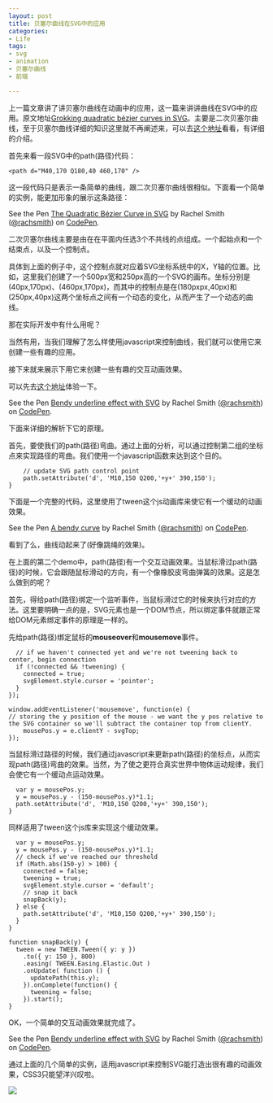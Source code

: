 ```yaml
---
layout: post
title: 贝塞尔曲线在SVG中的应用
categories:
- Life
tags:
- svg
- animation
- 贝塞尔曲线
- 前端

---
```


上一篇文章讲了讲贝塞尔曲线在动画中的应用，这一篇来讲讲曲线在SVG中的应用。原文地址[Grokking quadratic bézier curves in SVG](http://codepen.io/rachsmith/blog/grokking-quadratic-bezier-curves-in-svg)。主要是二次贝塞尔曲线，至于贝塞尔曲线详细的知识这里就不再阐述来，可以去[这个地址](http://www.html-js.com/article/1628)看看，有详细的介绍。

首先来看一段SVG中的path(路径)代码：

`<path d="M40,170 Q180,40 460,170" />`

这一段代码只是表示一条简单的曲线，跟二次贝塞尔曲线很相似。下面看一个简单的实例，能更加形象的展示这条路径：

<p data-height="268" data-theme-id="0" data-slug-hash="xGVVrm" data-default-tab="result" data-user="rachsmith" class='codepen'>See the Pen <a href='http://codepen.io/rachsmith/pen/xGVVrm/'>The Quadratic Bézier Curve in SVG</a> by Rachel Smith (<a href='http://codepen.io/rachsmith'>@rachsmith</a>) on <a href='http://codepen.io'>CodePen</a>.</p>
<script async src="//assets.codepen.io/assets/embed/ei.js"></script>

二次贝塞尔曲线主要是由在在平面内任选3个不共线的点组成。一个起始点和一个结束点，以及一个控制点。

具体到上面的例子中，这个控制点就对应着SVG坐标系统中的X，Y轴的位置。比如，这里我们创建了一个500px宽和250px高的一个SVG的画布。坐标分别是(40px,170px)、(460px,170px)，而其中的控制点是在(180pxpx,40px)和(250px,40px)这两个坐标点之间有一个动态的变化，从而产生了一个动态的曲线。

那在实际开发中有什么用呢？

当然有用，当我们理解了怎么样使用javascript来控制曲线，我们就可以使用它来创建一些有趣的应用。

接下来就来展示下用它来创建一些有趣的交互动画效果。

可以先去[这个地址](http://panda.network/)体验一下。

<p data-height="268" data-theme-id="0" data-slug-hash="pJbPyN" data-default-tab="result" data-user="rachsmith" class='codepen'>See the Pen <a href='http://codepen.io/rachsmith/pen/pJbPyN/'>Bendy underline effect with SVG</a> by Rachel Smith (<a href='http://codepen.io/rachsmith'>@rachsmith</a>) on <a href='http://codepen.io'>CodePen</a>.</p>
<script async src="//assets.codepen.io/assets/embed/ei.js"></script>

下面来详细的解析下它的原理。

首先，要使我们的path(路径)弯曲。通过上面的分析，可以通过控制第二组的坐标点来实现路径的弯曲。我们使用一个javascript函数来达到这个目的。


```function updatePath(y) {
    // update SVG path control point
    path.setAttribute('d', 'M10,150 Q200,'+y+' 390,150');
}
```

下面是一个完整的代码，这里使用了tween这个js动画库来使它有一个缓动的动画效果。

<p data-height="268" data-theme-id="0" data-slug-hash="bdeqyb" data-default-tab="result" data-user="rachsmith" class='codepen'>See the Pen <a href='http://codepen.io/rachsmith/pen/bdeqyb/'>A bendy curve</a> by Rachel Smith (<a href='http://codepen.io/rachsmith'>@rachsmith</a>) on <a href='http://codepen.io'>CodePen</a>.</p>
<script async src="//assets.codepen.io/assets/embed/ei.js"></script>

看到了么，曲线动起来了(好像跳绳的效果)。

在上面的第二个demo中，path(路径)有一个交互动画效果。当鼠标滑过path(路径)的时候，它会跟随鼠标滑动的方向，有一个像橡胶皮弯曲弹簧的效果。这是怎么做到的呢？

首先，得给path(路径)绑定一个监听事件，当鼠标滑过它的时候来执行对应的方法。这里要明确一点的是，SVG元素也是一个DOM节点，所以绑定事件就跟正常给DOM元素绑定事件的原理是一样的。

先给path(路径)绑定鼠标的**mouseover**和**mousemove**事件。


```path.addEventListener('mouseover', function() {
  // if we haven't connected yet and we're not tweening back to center, begin connection
  if (!connected && !tweening) {
    connected = true;
    svgElement.style.cursor = 'pointer';
  }
});

window.addEventListener('mousemove', function(e) {
// storing the y position of the mouse - we want the y pos relative to the SVG container so we'll subtract the container top from clientY.
    mousePos.y = e.clientY - svgTop;
});
```

当鼠标滑过路径的时候，我们通过javascript来更新path(路径)的坐标点，从而实现path(路径)弯曲的效果。当然，为了使之更符合真实世界中物体运动规律，我们会使它有一个缓动点运动效果。


```function updateCurve() {
  var y = mousePos.y;
  y = mousePos.y - (150-mousePos.y)*1.1;
  path.setAttribute('d', 'M10,150 Q200,'+y+' 390,150');
}
```

同样适用了tween这个js库来实现这个缓动效果。


```function updateCurve() {
  var y = mousePos.y;
  y = mousePos.y - (150-mousePos.y)*1.1;
  // check if we've reached our threshold
  if (Math.abs(150-y) > 100) {
    connected = false;
    tweening = true;
    svgElement.style.cursor = 'default';
    // snap it back
    snapBack(y);
  } else {
    path.setAttribute('d', 'M10,150 Q200,'+y+' 390,150');
  }
}

function snapBack(y) {
  tween = new TWEEN.Tween({ y: y })
    .to({ y: 150 }, 800)
    .easing( TWEEN.Easing.Elastic.Out )
    .onUpdate( function () {
      updatePath(this.y);
    }).onComplete(function() {
      tweening = false;
    }).start();
}
```

OK，一个简单的交互动画效果就完成了。

<p data-height="268" data-theme-id="0" data-slug-hash="pJbPyN" data-default-tab="result" data-user="rachsmith" class='codepen'>See the Pen <a href='http://codepen.io/rachsmith/pen/pJbPyN/'>Bendy underline effect with SVG</a> by Rachel Smith (<a href='http://codepen.io/rachsmith'>@rachsmith</a>) on <a href='http://codepen.io'>CodePen</a>.</p>
<script async src="//assets.codepen.io/assets/embed/ei.js"></script>

通过上面的几个简单的实例，适用javascript来控制SVG能打造出很有趣的动画效果，CSS3只能望洋兴叹啦。

![](https://s3-us-west-2.amazonaws.com/s.cdpn.io/53148/oprahsvg.gif)







